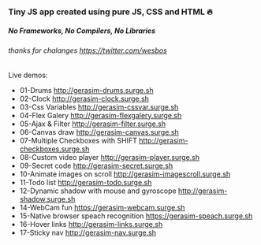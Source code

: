 ### Tiny JS app created using pure JS, CSS and HTML 🔥
##### No Frameworks, No Compilers, No Libraries <br/>
###### thanks for chalanges https://twitter.com/wesbos

Live demos:
- 01-Drums http://gerasim-drums.surge.sh
- 02-Clock http://gerasim-clock.surge.sh
- 03-Css Variables http://gerasim-cssvar.surge.sh
- 04-Flex Galery http://gerasim-flexgalery.surge.sh
- 05-Ajax & Filter http://gerasim-filter.surge.sh
- 06-Canvas draw http://gerasim-canvas.surge.sh
- 07-Multiple Checkboxes with SHIFT http://gerasim-checkboxes.surge.sh
- 08-Custom video player http://gerasim-player.surge.sh
- 09-Secret code http://gerasim-secret.surge.sh
- 10-Animate images on scroll http://gerasim-imagescroll.surge.sh
- 11-Todo list http://gerasim-todo.surge.sh
- 12-Dynamic shadow with mouse and gyroscope http://gerasim-shadow.surge.sh
- 14-WebCam fun https://gerasim-webcam.surge.sh
- 15-Native browser speach recognition https://gerasim-speach.surge.sh
- 16-Hover links http://gerasim-links.surge.sh
- 17-Sticky nav http://gerasim-nav.surge.sh
